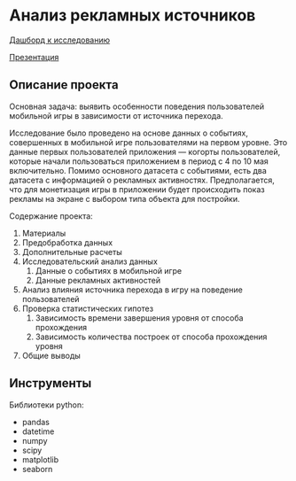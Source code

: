 # Анализ рекламных источников

[Дашборд к исследованию](https://public.tableau.com/views/gamersprofiles/Dashboard1?:language=en-US&:display_count=n&:origin=viz_share_link) 

[Презентация](https://github.com/pozdniakova-natalia/Data-Analysis-Projects/blob/9194004f89a119b5dff5e59fd548c151dd4d4c90/Ad_sources_analysis/presentation.pdf) 

## Описание проекта

Основная задача: выявить особенности поведения пользователей мобильной игры в зависимости от источника перехода.

Исследование было проведено на основе данных о событиях, совершенных в мобильной игре пользователями на первом уровне. Это данные первых пользователей приложения — когорты пользователей, которые начали пользоваться приложением в период с 4 по 10 мая включительно.
Помимо основного датасета с событиями, есть два датасета с информацией о рекламных активностях.
Предполагается, что для монетизация игры в приложении будет происходить показ рекламы на экране с выбором типа объекта для постройки.

Содержание проекта:
1. Материалы
2. Предобработка данных
3. Дополнительные расчеты
4. Исследовательский анализ данных
    1. Данные о событиях в мобильной игре
    2. Данные рекламных активностей
5. Анализ влияния источника перехода в игру на поведение пользователей
6. Проверка статистических гипотез
    1. Зависимость времени завершения уровня от способа прохождения
    2. Зависимость количества построек от способа прохождения уровня
7. Общие выводы
 
## Инструменты
Библиотеки python:
- pandas
- datetime
- numpy
- scipy
- matplotlib
- seaborn
